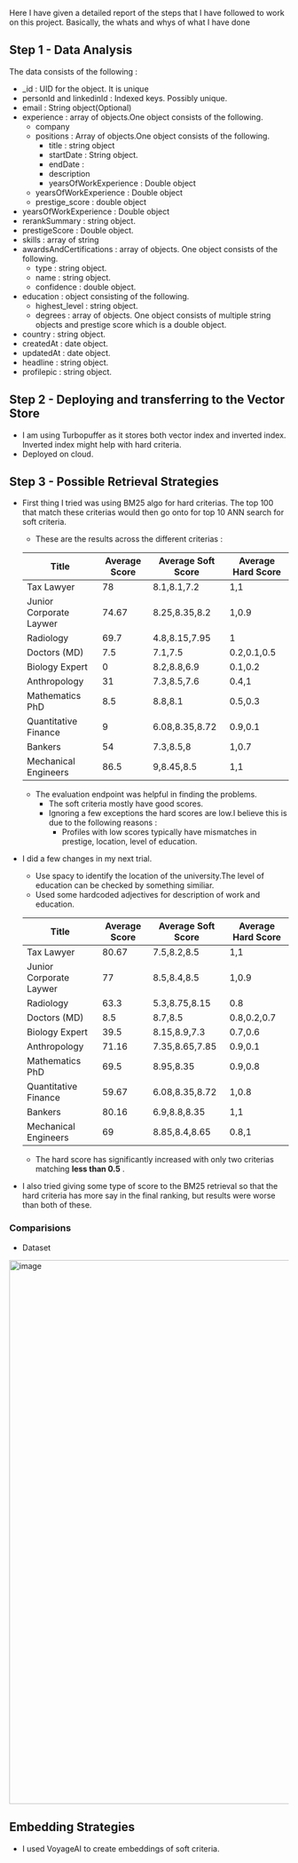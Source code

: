Here I have given a detailed report of the steps that I have followed to work on this project. 
Basically, the whats and whys of what I have done 

## Step 1 - Data Analysis

The data consists of the following :
- _id : UID for the object. It is unique
- personId and linkedinId : Indexed keys. Possibly unique.
- email : String object(Optional)
- experience : array of objects.One object consists of the following.
    - company 
    - positions : Array of objects.One object consists of the following.
        - title : string object 
        - startDate : String object.
        - endDate : 
        - description
        - yearsOfWorkExperience : Double object
    - yearsOfWorkExperience : Double object
    - prestige_score : double object
- yearsOfWorkExperience : Double object
- rerankSummary : string object.
- prestigeScore : Double object.
- skills : array of string
- awardsAndCertifications : array of objects. One object consists of the following.
    - type : string object.
    - name : string object.
    - confidence : double object.
- education : object consisting of the following.
    - highest_level : string object.
    - degrees : array of objects. One object consists of multiple string objects and prestige score which is a double object.
- country : string object.
- createdAt : date object.
- updatedAt : date object.
- headline : string object.
- profilepic : string object.

## Step 2 - Deploying and transferring to the Vector Store

- I am using Turbopuffer as it stores both vector index and inverted index. Inverted index might help with hard criteria.
- Deployed on cloud.

## Step 3 - Possible Retrieval Strategies
- First thing I tried was using BM25 algo for hard criterias. The top 100 that match these criterias would then go onto for top 10 ANN search for soft criteria.
    - These are the results across the different criterias :
      
    | Title                   | Average Score  | Average Soft Score     | Average Hard Score |
    |-------------------------|---------------|-----------------------|--------------------|
    | Tax Lawyer              | 78            | 8.1,8.1,7.2           | 1,1                |
    | Junior Corporate Laywer | 74.67         | 8.25,8.35,8.2         | 1,0.9              |
    | Radiology               | 69.7          | 4.8,8.15,7.95         | 1                  |
    | Doctors (MD)            | 7.5           | 7.1,7.5               | 0.2,0.1,0.5        |
    | Biology Expert          | 0             | 8.2,8.8,6.9           | 0.1,0.2            | 
    | Anthropology            | 31            | 7.3,8.5,7.6           | 0.4,1              |
    | Mathematics PhD         | 8.5           | 8.8,8.1               | 0.5,0.3            |
    | Quantitative Finance    | 9             | 6.08,8.35,8.72        | 0.9,0.1            |
    | Bankers                 | 54            | 7.3,8.5,8             | 1,0.7              |
    | Mechanical Engineers    | 86.5          | 9,8.45,8.5            | 1,1                |
    - The evaluation endpoint was helpful in finding the problems.
        - The soft criteria mostly have good scores.
        - Ignoring a few exceptions the hard scores are low.I believe this is due to the following reasons :
            - Profiles with low scores typically have mismatches in prestige, location, level of education.


- I did a few changes in my next trial.
    - Use spacy to identify the location of the university.The level of education can be checked by something similiar.
    - Used some hardcoded adjectives for description of work and education.
      
    | Title                   | Average Score | Average Soft Score    | Average Hard Score |
    |-------------------------|---------------|-----------------------|--------------------|
    | Tax Lawyer              | 80.67         | 7.5,8.2,8.5           | 1,1                |
    | Junior Corporate Laywer | 77            | 8.5,8.4,8.5           | 1,0.9              |
    | Radiology               | 63.3          | 5.3,8.75,8.15         | 0.8                |
    | Doctors (MD)            | 8.5           | 8.7,8.5               | 0.8,0.2,0.7        |
    | Biology Expert          | 39.5          | 8.15,8.9,7.3          | 0.7,0.6            | 
    | Anthropology            | 71.16         | 7.35,8.65,7.85        | 0.9,0.1            |
    | Mathematics PhD         | 69.5          | 8.95,8.35             | 0.9,0.8            |
    | Quantitative Finance    | 59.67         | 6.08,8.35,8.72        | 1,0.8              |
    | Bankers                 | 80.16         | 6.9,8.8,8.35          | 1,1                |
    | Mechanical Engineers    | 69            | 8.85,8.4,8.65         | 0.8,1              |
    - The hard score has significantly increased with only two criterias matching **less than 0.5** .
- I also tried giving some type of score to the BM25 retrieval so that the hard criteria has more say in the final ranking, but results were worse than both of these.
### Comparisions 
- Dataset
<img width="2379" height="980" alt="image" src="https://github.com/user-attachments/assets/d4bdd535-ae1e-4de9-9859-5dede2bd5ff3" />

## Embedding Strategies
- I used VoyageAI to create embeddings of soft criteria.
